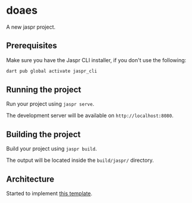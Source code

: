 # doaes

A new jaspr project.

## Prerequisites

Make sure you have the Jaspr CLI installer, if you don't use the following:

```bash
dart pub global activate jaspr_cli
```

## Running the project

Run your project using `jaspr serve`.

The development server will be available on `http://localhost:8080`.

## Building the project

Build your project using `jaspr build`.

The output will be located inside the `build/jaspr/` directory.

## Architecture

Started to implement [this template](https://github.com/timlrx/tailwind-nextjs-starter-blog).
